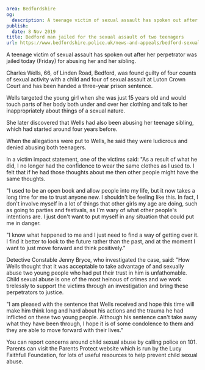 ```yaml
area: Bedfordshire
og:
  description: A teenage victim of sexual assault has spoken out after her perpetrator was jailed today (Friday) for abusing her and her sibling.
publish:
  date: 8 Nov 2019
title: Bedford man jailed for the sexual assault of two teenagers
url: https://www.bedfordshire.police.uk/news-and-appeals/bedford-sexual-assault-teenagers-nov2019
```

A teenage victim of sexual assault has spoken out after her perpetrator was jailed today (Friday) for abusing her and her sibling.

Charles Wells, 66, of Linden Road, Bedford, was found guilty of four counts of sexual activity with a child and four of sexual assault at Luton Crown Court and has been handed a three-year prison sentence.

Wells targeted the young girl when she was just 15 years old and would touch parts of her body both under and over her clothing and talk to her inappropriately about things of a sexual nature.

She later discovered that Wells had also been abusing her teenage sibling, which had started around four years before.

When the allegations were put to Wells, he said they were ludicrous and denied abusing both teenagers.

In a victim impact statement, one of the victims said: "As a result of what he did, I no longer had the confidence to wear the same clothes as I used to. I felt that if he had those thoughts about me then other people might have the same thoughts.

"I used to be an open book and allow people into my life, but it now takes a long time for me to trust anyone new. I shouldn't be feeling like this. In fact, I don't involve myself in a lot of things that other girls my age are doing, such as going to parties and festivals, as I'm wary of what other people's intentions are. I just don't want to put myself in any situation that could put me in danger.

"I know what happened to me and I just need to find a way of getting over it. I find it better to look to the future rather than the past, and at the moment I want to just move forward and think positively."

Detective Constable Jenny Bryce, who investigated the case, said: "How Wells thought that it was acceptable to take advantage of and sexually abuse two young people who had put their trust in him is unfathomable. Child sexual abuse is one of the most heinous of crimes and we work tirelessly to support the victims through an investigation and bring these perpetrators to justice.

"I am pleased with the sentence that Wells received and hope this time will make him think long and hard about his actions and the trauma he had inflicted on these two young people. Although his sentence can't take away what they have been through, I hope it is of some condolence to them and they are able to move forward with their lives."

You can report concerns around child sexual abuse by calling police on 101. Parents can visit the Parents Protect website which is run by the Lucy Faithfull Foundation, for lots of useful resources to help prevent child sexual abuse.
